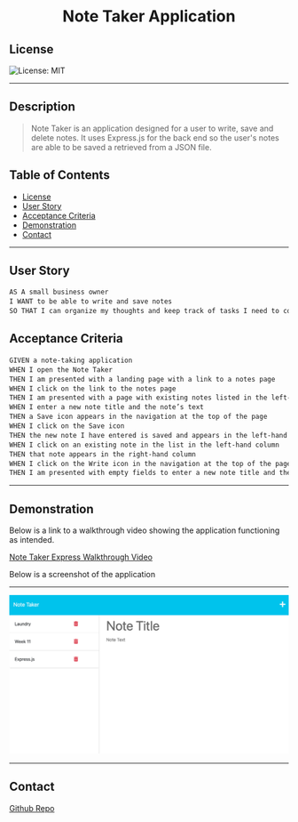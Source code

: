 <h1 align='center'>Note Taker Application</h1>

## License

![License: MIT](https://img.shields.io/badge/License-MIT-purple.svg)

---

## Description

> Note Taker is an application designed for a user to write, save and delete notes. It uses Express.js for the back end so the user's notes are able to be saved a retrieved from a JSON file.

## Table of Contents

- [License](#license)
- [User Story](#user-story)
- [Acceptance Criteria](#acceptance-criteria)
- [Demonstration](#demostration)
- [Contact](#contact)

---

## User Story

```md
AS A small business owner
I WANT to be able to write and save notes
SO THAT I can organize my thoughts and keep track of tasks I need to complete
```

## Acceptance Criteria

```md
GIVEN a note-taking application
WHEN I open the Note Taker
THEN I am presented with a landing page with a link to a notes page
WHEN I click on the link to the notes page
THEN I am presented with a page with existing notes listed in the left-hand column, plus empty fields to enter a new note title and the note’s text in the right-hand column
WHEN I enter a new note title and the note’s text
THEN a Save icon appears in the navigation at the top of the page
WHEN I click on the Save icon
THEN the new note I have entered is saved and appears in the left-hand column with the other existing notes
WHEN I click on an existing note in the list in the left-hand column
THEN that note appears in the right-hand column
WHEN I click on the Write icon in the navigation at the top of the page
THEN I am presented with empty fields to enter a new note title and the note’s text in the right-hand column
```

---

## Demonstration

Below is a link to a walkthrough video showing the application functioning as intended.

[Note Taker Express Walkthrough Video](https://drive.google.com/file/d/1x-_er6NycxwboYvdlgTNhEhsnUHiEdpZ/view)

Below is a screenshot of the application

---

![Note Taker App](./public/assets/note-taker-demo.png)

---

## Contact

[Github Repo](https://github.com/Klgibsonjr/note-taker-express-js)
